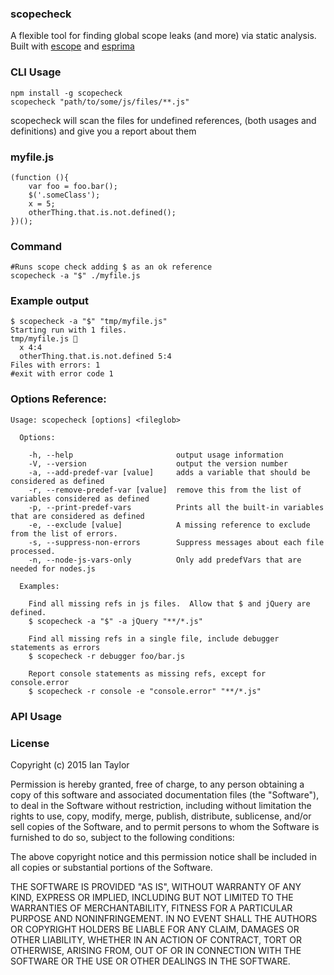 ### scopecheck

A flexible tool for finding global scope leaks (and more) via static analysis.
Built with [escope](https://www.npmjs.com/package/escope) and [esprima](https://www.npmjs.com/package/esprima)

### CLI Usage
    npm install -g scopecheck
    scopecheck "path/to/some/js/files/**.js"

scopecheck will scan the files for undefined references, (both usages and definitions) and give you a report about them

### myfile.js
    (function (){
        var foo = foo.bar();
        $('.someClass');
        x = 5;
        otherThing.that.is.not.defined();
    })();

### Command 
    #Runs scope check adding $ as an ok reference
    scopecheck -a "$" ./myfile.js

### Example output
    $ scopecheck -a "$" "tmp/myfile.js"
    Starting run with 1 files.
    tmp/myfile.js 🚫
      x 4:4
      otherThing.that.is.not.defined 5:4
    Files with errors: 1
    #exit with error code 1

### Options Reference:
    Usage: scopecheck [options] <fileglob>

      Options:

        -h, --help                       output usage information
        -V, --version                    output the version number
        -a, --add-predef-var [value]     adds a variable that should be considered as defined
        -r, --remove-predef-var [value]  remove this from the list of variables considered as defined
        -p, --print-predef-vars          Prints all the built-in variables that are considered as defined
        -e, --exclude [value]            A missing reference to exclude from the list of errors.
        -s, --suppress-non-errors        Suppress messages about each file processed.
        -n, --node-js-vars-only          Only add predefVars that are needed for nodes.js

      Examples:

        Find all missing refs in js files.  Allow that $ and jQuery are defined.
        $ scopecheck -a "$" -a jQuery "**/*.js"

        Find all missing refs in a single file, include debugger statements as errors
        $ scopecheck -r debugger foo/bar.js

        Report console statements as missing refs, except for console.error
        $ scopecheck -r console -e "console.error" "**/*.js"

### API Usage



    
### License

Copyright (c) 2015 Ian Taylor

Permission is hereby granted, free of charge, to any person obtaining a copy of this software and associated documentation files (the "Software"), to deal in the Software without restriction, including without limitation the rights to use, copy, modify, merge, publish, distribute, sublicense, and/or sell copies of the Software, and to permit persons to whom the Software is furnished to do so, subject to the following conditions:

The above copyright notice and this permission notice shall be included in all copies or substantial portions of the Software.

THE SOFTWARE IS PROVIDED "AS IS", WITHOUT WARRANTY OF ANY KIND, EXPRESS OR IMPLIED, INCLUDING BUT NOT LIMITED TO THE WARRANTIES OF MERCHANTABILITY, FITNESS FOR A PARTICULAR PURPOSE AND NONINFRINGEMENT. IN NO EVENT SHALL THE AUTHORS OR COPYRIGHT HOLDERS BE LIABLE FOR ANY CLAIM, DAMAGES OR OTHER LIABILITY, WHETHER IN AN ACTION OF CONTRACT, TORT OR OTHERWISE, ARISING FROM, OUT OF OR IN CONNECTION WITH THE SOFTWARE OR THE USE OR OTHER DEALINGS IN THE SOFTWARE.